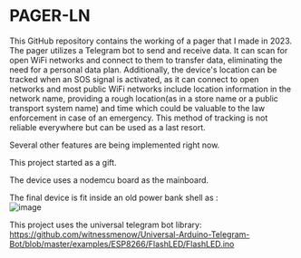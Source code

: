 # PAGER-LN
This GitHub repository contains the working of a pager that I made in 2023. The pager utilizes a Telegram bot to send and receive data. It can scan for open WiFi networks and connect to them to transfer data, eliminating the need for a personal data plan. Additionally, the device's location can be tracked when an SOS signal is activated, as it can connect to open networks and most public WiFi networks include location information in the network name, providing a rough location(as in a store name or a public transport system name) and time which could be valuable to the law enforcement  in case of an emergency. This method of tracking is not reliable everywhere but can be used as a last resort.

Several other features are being implemented right now.

This project started as a gift.



The device uses a nodemcu board as the mainboard.




The final device is fit inside an old power bank shell as :  
![image](https://github.com/am0032/PAGER-LN/assets/123314532/6a241910-412f-47b5-b8fa-b9beaf5882a2)







This project uses the universal telegram bot library: https://github.com/witnessmenow/Universal-Arduino-Telegram-Bot/blob/master/examples/ESP8266/FlashLED/FlashLED.ino
